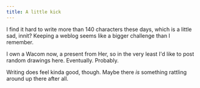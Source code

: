 ```yaml
---
title: A little kick
---
```


I find it hard to write more than 140 characters these days, which is a little sad, innit? Keeping a weblog seems like a bigger challenge than I remember.

I own a Wacom now, a present from Her, so in the very least I'd like to post random drawings here. Eventually. Probably.

Writing does feel kinda good, though. Maybe there _is_ something rattling around up there after all.